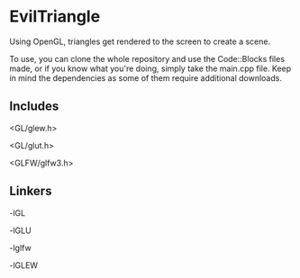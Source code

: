 # EvilTriangle

Using OpenGL, triangles get rendered to the screen to create a scene.

To use, you can clone the whole repository and use the Code::Blocks files made, or if you know what you're doing, simply take the main.cpp file. Keep in mind the dependencies as some of them require additional downloads.

## Includes

<GL/glew.h>

<GL/glut.h>

<GLFW/glfw3.h>

<iostream>
  
## Linkers

-lGL

-lGLU

-lglfw

-lGLEW

